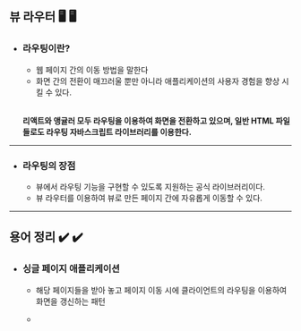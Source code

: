 <h2>뷰 라우터 🖥️ 🖥️</h2>

<ul>
    <li><h3>라우팅이란?</h3></li>
    <ul>
      <li>웹 페이지 간의 이동 방법을 말한다</li>
      <li>화면 간의 전환이 매끄러울 뿐만 아니라 애플리케이션의 사용자 경험을 향상 시킬 수 있다.</li>
    </ul>
  <br>
  
  <strong>리액트와 앵귤러 모두 라우팅을 이용하여 화면을 전환하고 있으며, 일반 HTML 파일들로도 라우팅 자바스크립트 라이브러리를 이용한다.</strong>
</ul>

<hr>

<ul>
  <li><h3>라우팅의 장점</h3></li>
  <ul>
    <li>뷰에서 라우팅 기능을 구현할 수 있도록 지원하는 공식 라이브러리이다.</li>
    <li>뷰 라우터를 이용하여 뷰로 만든 페이지 간에 자유롭게 이동할 수 있다.</li>
  </ul>
</ul>

<hr>
  
<h2>용어 정리 ✔️ ✔️</h2>
 
<ul>
  <li><h3>싱글 페이지 애플리케이션</h3></li>
  
  <ul>
    <li>해당 페이지들을 받아 놓고 페이지 이동 시에 클라이언트의 라우팅을 이용하여 화면을 갱신하는 패턴</li>
  </ul>
  
  <ul>
    <li></li>
  </ul>
</ul>
